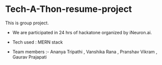 # Tech-A-Thon-resume-project
This is group project. 
* We are participated in 24 hrs of hackatone organized by iNeuron.ai.

* Tech used : MERN stack
* Team members :-   Ananya Tripathi , Vanshika Rana , Pranshav Vikram  , Gaurav Prajapati 
